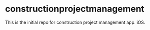 # constructionprojectmanagement
This is the initial repo for construction project management app. iOS.
